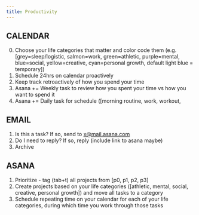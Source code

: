 ```yaml
---
title: Productivity
---
```


## CALENDAR
0. Choose your life categories that matter and color code them (e.g. [grey=sleep/logistic, salmon=work, green=athletic, purple=mental, blue=social, yellow=creative, cyan=personal growth, default light blue = temporary])
1. Schedule 24hrs on calendar proactively
2. Keep track retroactively of how you spend your time
3. Asana += Weekly task to review how you spent your time vs how you want to spend it
4. Asana += Daily task for schedule ([morning routine, work, workout,

## EMAIL
1. Is this a task? If so, send to x@mail.asana.com
2. Do I need to reply? If so, reply (include link to asana maybe)
3. Archive

## ASANA
1. Prioritize - tag (tab+t) all projects from [p0, p1, p2, p3]
2. Create projects based on your life categories ([athletic, mental, social, creative, personal growth]) and move all tasks to a category
3. Schedule repeating time on your calendar for each of your life categories, during which time you work through those tasks
